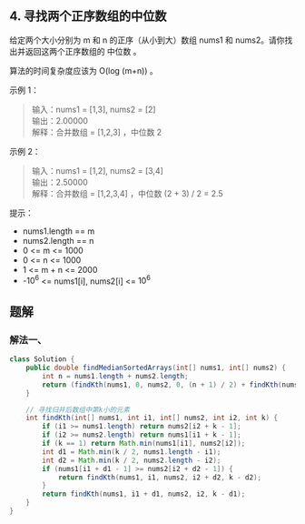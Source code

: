## 4. 寻找两个正序数组的中位数

给定两个大小分别为 m 和 n 的正序（从小到大）数组 nums1 和 nums2。请你找出并返回这两个正序数组的 中位数 。

算法的时间复杂度应该为 O(log (m+n)) 。

 

示例 1：

>输入：nums1 = [1,3], nums2 = [2]  
>输出：2.00000  
>解释：合并数组 = [1,2,3] ，中位数 2  


示例 2：

>输入：nums1 = [1,2], nums2 = [3,4]  
>输出：2.50000  
>解释：合并数组 = [1,2,3,4] ，中位数 (2 + 3) / 2 = 2.5  
 

 

提示：

- nums1.length == m
- nums2.length == n
- 0 <= m <= 1000
- 0 <= n <= 1000
- 1 <= m + n <= 2000
- -$10^6$ <= nums1[i], nums2[i] <= $10^6$


## 题解

### 解法一、

```java
class Solution {
    public double findMedianSortedArrays(int[] nums1, int[] nums2) {
        int n = nums1.length + nums2.length;
        return (findKth(nums1, 0, nums2, 0, (n + 1) / 2) + findKth(nums1, 0, nums2, 0, (n + 2) / 2)) / 2.0;
    }

    // 寻找归并后数组中第k小的元素
    int findKth(int[] nums1, int i1, int[] nums2, int i2, int k) {
        if (i1 >= nums1.length) return nums2[i2 + k - 1];
        if (i2 >= nums2.length) return nums1[i1 + k - 1];
        if (k == 1) return Math.min(nums1[i1], nums2[i2]);
        int d1 = Math.min(k / 2, nums1.length - i1);
        int d2 = Math.min(k / 2, nums2.length - i2);
        if (nums1[i1 + d1 - 1] >= nums2[i2 + d2 - 1]) {
            return findKth(nums1, i1, nums2, i2 + d2, k - d2);
        }
        return findKth(nums1, i1 + d1, nums2, i2, k - d1);
    }
}
```
